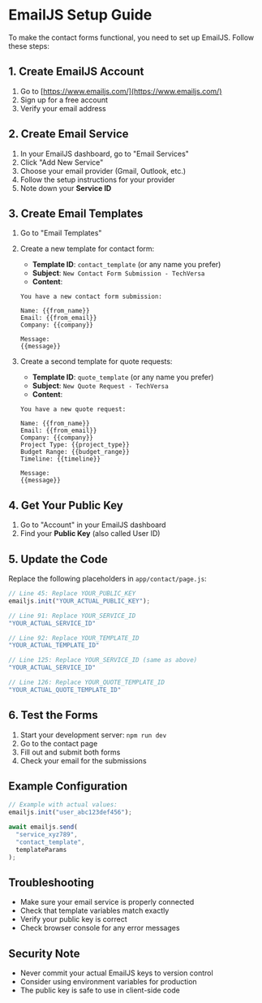 # EmailJS Setup Guide

To make the contact forms functional, you need to set up EmailJS. Follow these steps:

## 1. Create EmailJS Account
1. Go to [https://www.emailjs.com/](https://www.emailjs.com/)
2. Sign up for a free account
3. Verify your email address

## 2. Create Email Service
1. In your EmailJS dashboard, go to "Email Services"
2. Click "Add New Service"
3. Choose your email provider (Gmail, Outlook, etc.)
4. Follow the setup instructions for your provider
5. Note down your **Service ID**

## 3. Create Email Templates
1. Go to "Email Templates"
2. Create a new template for contact form:
   - **Template ID**: `contact_template` (or any name you prefer)
   - **Subject**: `New Contact Form Submission - TechVersa`
   - **Content**:
   ```
   You have a new contact form submission:
   
   Name: {{from_name}}
   Email: {{from_email}}
   Company: {{company}}
   
   Message:
   {{message}}
   ```

3. Create a second template for quote requests:
   - **Template ID**: `quote_template` (or any name you prefer)
   - **Subject**: `New Quote Request - TechVersa`
   - **Content**:
   ```
   You have a new quote request:
   
   Name: {{from_name}}
   Email: {{from_email}}
   Company: {{company}}
   Project Type: {{project_type}}
   Budget Range: {{budget_range}}
   Timeline: {{timeline}}
   
   Message:
   {{message}}
   ```

## 4. Get Your Public Key
1. Go to "Account" in your EmailJS dashboard
2. Find your **Public Key** (also called User ID)

## 5. Update the Code
Replace the following placeholders in `app/contact/page.js`:

```javascript
// Line 45: Replace YOUR_PUBLIC_KEY
emailjs.init("YOUR_ACTUAL_PUBLIC_KEY");

// Line 91: Replace YOUR_SERVICE_ID
"YOUR_ACTUAL_SERVICE_ID"

// Line 92: Replace YOUR_TEMPLATE_ID
"YOUR_ACTUAL_TEMPLATE_ID"

// Line 125: Replace YOUR_SERVICE_ID (same as above)
"YOUR_ACTUAL_SERVICE_ID"

// Line 126: Replace YOUR_QUOTE_TEMPLATE_ID
"YOUR_ACTUAL_QUOTE_TEMPLATE_ID"
```

## 6. Test the Forms
1. Start your development server: `npm run dev`
2. Go to the contact page
3. Fill out and submit both forms
4. Check your email for the submissions

## Example Configuration
```javascript
// Example with actual values:
emailjs.init("user_abc123def456");

await emailjs.send(
  "service_xyz789",
  "contact_template",
  templateParams
);
```

## Troubleshooting
- Make sure your email service is properly connected
- Check that template variables match exactly
- Verify your public key is correct
- Check browser console for any error messages

## Security Note
- Never commit your actual EmailJS keys to version control
- Consider using environment variables for production
- The public key is safe to use in client-side code
